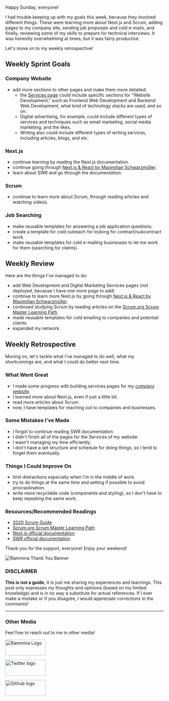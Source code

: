 Happy Sunday, everyone!

I had trouble keeping up with my goals this week, because they involved different things. These were learning more about Next.js and Scrum, adding pages to my company site, sending job proposals and cold e-mails, and finally, reviewing some of my skills to prepare for technical interviews. It was honestly overwhelming at times, but it was fairly productive.

Let's move on to my weekly retrospective!

## Weekly Sprint Goals

### Company Website

- add more sections to other pages and make them more detailed:
  - the [Services page](https://www.rammina.com/services) could include specific sections for "Website Development," such as Frontend Web Development and Backend Web Development, what kind of technology stacks are used, and so on.
  - Digital advertising, for example, could include different types of services and techniques such as email marketing, social media marketing, and the likes.
  - Writing also could include different types of writing services, including articles, blogs, and etc.

### Next.js

- continue learning by reading the Next.js documentation.
- continue going through [Next.js & React by Maximilian Schwarzmüller](https://www.udemy.com/course/nextjs-react-the-complete-guide/).
- learn about SWR and go through the documentation.

### Scrum

- continue to learn more about Scrum, through reading articles and watching videos.

### Job Searching

- make reusable templates for answering a job application questions.
- create a template for cold outreach for looking for contract/subcontract work.
- make reusable templates for cold e-mailing businesses to let me work for them (searching for clients).

## Weekly Review

Here are the things I've managed to do:

- add Web Development and Digital Marketing Services pages (not deployed, because I have one more page to add)
- continue to learn more Next.js by going through [Next.js & React by Maximilian Schwarzmüller](https://www.udemy.com/course/nextjs-react-the-complete-guide/).
- continued studying Scrum by reading articles on the [Scrum.org Scrum Master Learning Path](https://www.scrum.org/pathway/scrum-master).
- made reusable templates for cold emailing to companies and potential clients.
- expanded my network.

## Weekly Retrospective

Moving on, let's tackle what I've managed to do well, what my shortcomings are, and what I could do better next time.

### What Went Great

- I made some progress with building services pages for my [company website](https://www.rammina.com).
- I learned more about Next.js, even if just a little bit.
- read more articles about Scrum.
- now, I have templates for reaching out to companies and businesses.

### Some Mistakes I've Made

- I forgot to continue reading SWR documentation.
- I didn't finish all of the pages for the Services of my website.
- I wasn't managing my time efficiently.
- I don't have a set structure and schedule for doing things, so I tend to forget them eventually.

### Things I Could Improve On

- limit distractions especially when I'm in the middle of work.
- try to do things at the same time and setting if possible to avoid procrastination.
- write more recyclable code (components and styling), so I don't have to keep repeating the same work.

### Resources/Recommended Readings

- [2020 Scrum Guide](https://scrumguides.org/scrum-guide.html)
- [Scrum.org Scrum Master Learning Path](https://www.scrum.org/pathway/scrum-master)
- [Next.js official documentation](https://nextjs.org/docs/getting-started)
- [SWR official documentation](https://swr.vercel.app/)

Thank you for the support, everyone! Enjoy your weekend!

![Rammina Thank You Banner](https://dev-to-uploads.s3.amazonaws.com/uploads/articles/x9ayfxxxaz2g2hfcqbsk.png)

### DISCLAIMER

**This is not a guide**, it is just me sharing my experiences and learnings. This post only expresses my thoughts and opinions (based on my limited knowledge) and is in no way a substitute for actual references. If I ever make a mistake or if you disagree, I would appreciate corrections in the comments!

<hr />

### Other Media

Feel free to reach out to me in other media!

<span><a target="_blank" href="https://www.rammina.com"><img src="https://res.cloudinary.com/rammina/image/upload/v1638444046/rammina-button-128_x9ginu.png" alt="Rammina Logo" width="128" height="50"/></a></span>

<span><a target="_blank" href="https://twitter.com/RamminaR"><img src="https://res.cloudinary.com/rammina/image/upload/v1636792959/twitter-logo_laoyfu_pdbagm.png" alt="Twitter logo" width="128" height="50"/></a></span>

<span><a target="_blank" href="https://github.com/Rammina"><img src="https://res.cloudinary.com/rammina/image/upload/v1636795051/GitHub-Emblem2_epcp8r.png" alt="Github logo" width="128" height="50"/></a></span>

